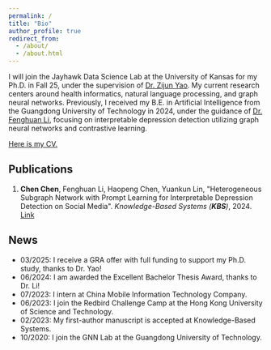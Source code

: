 ```yaml
---
permalink: /
title: "Bio"
author_profile: true
redirect_from: 
  - /about/
  - /about.html
---
```


I will join the Jayhawk Data Science Lab at the University of Kansas for my Ph.D. in Fall 25, under the supervision of [Dr. Zijun Yao](https://ittc.ku.edu/~zyao/). My current research centers around health informatics, natural language processing, and graph neural networks. Previously, I received my B.E. in Artificial Intelligence from the Guangdong University of Technology in 2024, under the guidance of [Dr. Fenghuan Li](https://dblp.org/pid/07/10130.html), focusing on interpretable depression detection utilizing graph neural networks and contrastive learning. 

[Here is my CV.](https://drive.google.com/file/d/15Tjkj__hEPyMDef0W3BPiehrk6DqvqxN/view?usp=sharing)

## Publications
1. **Chen Chen**, Fenghuan Li, Haopeng Chen, Yuankun Lin, "Heterogeneous Subgraph Network with Prompt Learning for Interpretable Depression Detection on Social Media". *Knowledge-Based Systems (**KBS**)*, 2024. [Link](https://doi.org/10.1016/j.knosys.2025.113215)

## News
* 03/2025: I receive a GRA offer with full funding to support my Ph.D. study, thanks to Dr. Yao!
* 06/2024: I am awarded the Excellent Bachelor Thesis Award, thanks to Dr. Li!
* 07/2023: I intern at China Mobile Information Technology Company. 
* 06/2023: I join the Redbird Challenge Camp at the Hong Kong University of Science and Technology. 
* 02/2023: My first-author manuscript is accepted at Knowledge-Based Systems. 
* 10/2020: I join the GNN Lab at the Guangdong University of Technology. 
